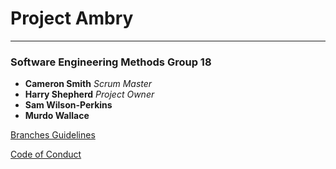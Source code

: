 # Project Ambry

---

### Software Engineering Methods Group 18

- **Cameron Smith** *Scrum Master*
- **Harry Shepherd** *Project Owner*
- **Sam Wilson-Perkins**
- **Murdo Wallace**


[Branches Guidelines](docs/BRANCHES.md)

[Code of Conduct](docs/CODE_OF_CONDUCT.md)

